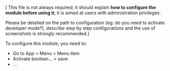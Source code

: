 [ This file is not always required; it should explain **how to configure the module before using it**; it is aimed at users with administration privileges. 

Please be detailed on the path to configuration (eg: do you need to activate developer mode?), describe step by step configurations and the use of screenshots is strongly recommended.]


To configure this module, you need to:

- Go to *App* > Menu > Menu item
- Activate boolean… > save
- …
